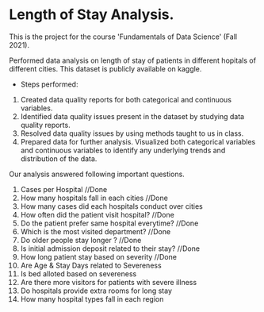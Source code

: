# Length of Stay Analysis.

This is the project for the course 'Fundamentals of Data Science' (Fall 2021). 

Performed data analysis on length of stay of patients in different hopitals of different cities. This dataset is publicly available on kaggle. 

- Steps performed:
1. Created data quality reports for both categorical and continuous variables.
2. Identified data quality issues present in the dataset by studying data quality reports.
3. Resolved data quality issues by using methods taught to us in class.
4. Prepared data for further analysis. Visualized both categorical variables and continuous variables to identify any underlying trends and distribution of the data.


Our analysis answered following important questions.

1. Cases per Hospital //Done
2. How many hospitals fall in each cities //Done
3. How many cases did each hospitals conduct over cities 
4. How often did the patient visit hospital? //Done
5. Do the patient prefer same hospital everytime? //Done
6. Which is the most visited department? //Done
7. Do older people stay longer ? //Done
8. Is initial admission deposit related to their stay? //Done
9. How long patient stay based on severity //Done
10. Are Age & Stay Days related to Severeness 
11. Is bed alloted based on severeness 
12. Are there more visitors for patients with severe illness 
13. Do hospitals provide extra rooms for long stay 
14. How many hospital types fall in each region 
